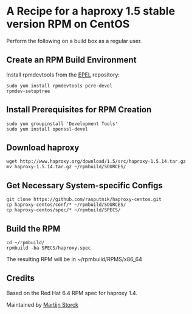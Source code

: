 # A Recipe for a haproxy 1.5 stable version RPM on CentOS

Perform the following on a build box as a regular user.

## Create an RPM Build Environment

Install rpmdevtools from the [EPEL][epel] repository:

    sudo yum install rpmdevtools pcre-devel
    rpmdev-setuptree

## Install Prerequisites for RPM Creation

    sudo yum groupinstall 'Development Tools'
    sudo yum install openssl-devel

## Download haproxy

    wget http://www.haproxy.org/download/1.5/src/haproxy-1.5.14.tar.gz
    mv haproxy-1.5.14.tar.gz ~/rpmbuild/SOURCES/

## Get Necessary System-specific Configs

    git clone https://github.com/rasputnik/haproxy-centos.git
    cp haproxy-centos/conf/* ~/rpmbuild/SOURCES/
    cp haproxy-centos/spec/* ~/rpmbuild/SPECS/

## Build the RPM

    cd ~/rpmbuild/
    rpmbuild -ba SPECS/haproxy.spec

The resulting RPM will be in ~/rpmbuild/RPMS/x86_64

## Credits

Based on the Red Hat 6.4 RPM spec for haproxy 1.4.

Maintained by [Martijn Storck](martijn@bluerail.nl)

[EPEL]: http://fedoraproject.org/wiki/EPEL#How_can_I_use_these_extra_packages.3F
